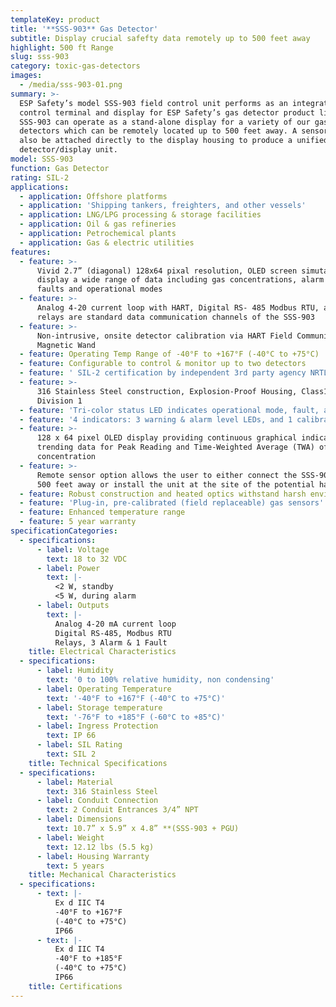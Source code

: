 ```yaml
---
templateKey: product
title: '**SSS-903** Gas Detector'
subtitle: Display crucial safefty data remotely up to 500 feet away
highlight: 500 ft Range
slug: sss-903
category: toxic-gas-detectors
images:
  - /media/sss-903-01.png
summary: >-
  ESP Safety’s model SSS-903 field control unit performs as an integrated
  control terminal and display for ESP Safety’s gas detector product line. The
  SSS-903 can operate as a stand-alone display for a variety of our gas
  detectors which can be remotely located up to 500 feet away. A sensor head can
  also be attached directly to the display housing to produce a unified
  detector/display unit.
model: SSS-903
function: Gas Detector
rating: SIL-2
applications:
  - application: Offshore platforms
  - application: 'Shipping tankers, freighters, and other vessels'
  - application: LNG/LPG processing & storage facilities
  - application: Oil & gas refineries
  - application: Petrochemical plants
  - application: Gas & electric utilities
features:
  - feature: >-
      Vivid 2.7” (diagonal) 128x64 pixal resolution, OLED screen simutaneously
      display a wide range of data including gas concentrations, alarm levels,
      faults and operational modes
  - feature: >-
      Analog 4-20 current loop with HART, Digital RS- 485 Modbus RTU, and 4
      relays are standard data communication channels of the SSS-903
  - feature: >-
      Non-intrusive, onsite detector calibration via HART Field Communicator or
      Magnetic Wand
  - feature: Operating Temp Range of -40°F to +167°F (-40°C to +75°C)
  - feature: Configurable to control & monitor up to two detectors
  - feature: ' SIL-2 certification by independent 3rd party agency NRTL'
  - feature: >-
      316 Stainless Steel construction, Explosion-Proof Housing, Class1,
      Division 1
  - feature: 'Tri-color status LED indicates operational mode, fault, and gas presence'
  - feature: '4 indicators: 3 warning & alarm level LEDs, and 1 calibration LED'
  - feature: >-
      128 x 64 pixel OLED display providing continuous graphical indication of
      trending data for Peak Reading and Time-Weighted Average (TWA) of gas
      concentration
  - feature: >-
      Remote sensor option allows the user to either connect the SSS-903 up to
      500 feet away or install the unit at the site of the potential hazard
  - feature: Robust construction and heated optics withstand harsh environments
  - feature: 'Plug-in, pre-calibrated (field replaceable) gas sensors'
  - feature: Enhanced temperature range
  - feature: 5 year warranty
specificationCategories:
  - specifications:
      - label: Voltage
        text: 18 to 32 VDC
      - label: Power
        text: |-
          <2 W, standby
          <5 W, during alarm
      - label: Outputs
        text: |-
          Analog 4-20 mA current loop
          Digital RS-485, Modbus RTU
          Relays, 3 Alarm & 1 Fault
    title: Electrical Characteristics
  - specifications:
      - label: Humidity
        text: '0 to 100% relative humidity, non condensing'
      - label: Operating Temperature
        text: '-40°F to +167°F (-40°C to +75°C)'
      - label: Storage temperature
        text: '-76°F to +185°F (-60°C to +85°C)'
      - label: Ingress Protection
        text: IP 66
      - label: SIL Rating
        text: SIL 2
    title: Technical Specifications
  - specifications:
      - label: Material
        text: 316 Stainless Steel
      - label: Conduit Connection
        text: 2 Conduit Entrances 3/4” NPT
      - label: Dimensions
        text: 10.7” x 5.9” x 4.8” **(SSS-903 + PGU)
      - label: Weight
        text: 12.12 lbs (5.5 kg)
      - label: Housing Warranty
        text: 5 years
    title: Mechanical Characteristics
  - specifications:
      - text: |-
          Ex d IIC T4
          -40°F to +167°F
          (-40°C to +75°C)
          IP66
      - text: |-
          Ex d IIC T4
          -40°F to +185°F
          (-40°C to +75°C)
          IP66
    title: Certifications
---
```

